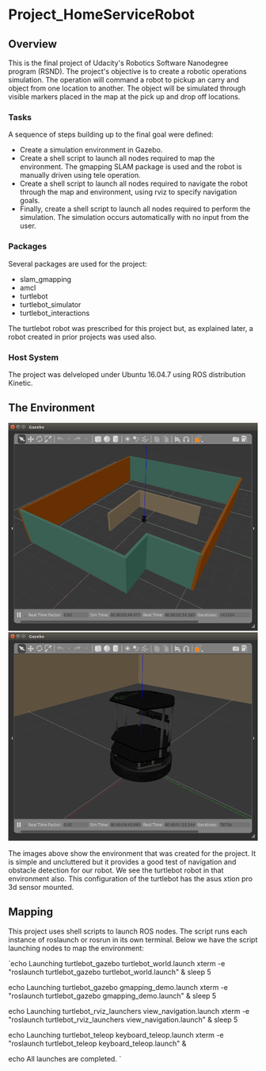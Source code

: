 # Project_HomeServiceRobot

## Overview

This is the final project of Udacity's Robotics Software Nanodegree program (RSND). The project's objective is to create a robotic operations simulation. The operation will command a robot to pickup an carry and object from one location to another. The object will be simulated through visible markers placed in the map at the pick up and drop off locations.

### Tasks

A sequence of steps building up to the final goal were defined:

- Create a simulation environment in Gazebo.
- Create a shell script to launch all nodes required to map the environment. The gmapping SLAM package is used and the robot is manually driven using tele operation.
- Create a shell script to launch all nodes required to navigate the robot through the map and environment, using rviz to specify navigation goals.
- Finally, create a shell script to launch all nodes required to perform the simulation. The simulation occurs automatically with no input from the user.

### Packages

Several packages are used for the project:

- slam_gmapping
- amcl
- turtlebot
- turtlebot_simulator
- turtlebot_interactions

The turtlebot robot was prescribed for this project but, as explained later, a robot created in prior projects was used also.

### Host System

The project was delveloped under Ubuntu 16.04.7 using ROS distribution Kinetic.

## The Environment

![world_rviz](</images/environment.png>) ![world_rviz](</images/turtlebot.png>)

The images above show the environment that was created for the project. It is simple and uncluttered but it provides a good test of navigation and obstacle detection for our robot. We see the turtlebot robot in that environment also. This configuration of the turtlebot has the asus xtion pro 3d sensor mounted.

## Mapping

This project uses shell scripts to launch ROS nodes. The script runs each instance of roslaunch or rosrun in its own terminal. Below we have the script launching nodes to map the environment:

`echo Launching turtlebot_gazebo turtlebot_world.launch
xterm  -e  "roslaunch turtlebot_gazebo turtlebot_world.launch" &
sleep 5

echo Launching turtlebot_gazebo gmapping_demo.launch
xterm  -e  "roslaunch turtlebot_gazebo gmapping_demo.launch" &
sleep 5

echo Launching turtlebot_rviz_launchers view_navigation.launch
xterm  -e  "roslaunch turtlebot_rviz_launchers view_navigation.launch" &
sleep 5

echo Launching turtlebot_teleop keyboard_teleop.launch
xterm  -e  "roslaunch turtlebot_teleop keyboard_teleop.launch" &

echo All launches are completed.
`
